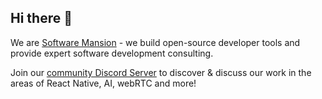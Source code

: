 ## Hi there 👋

We are [Software Mansion](https://swmansion.com/) - we build open-source developer tools and provide expert software development consulting.

Join our [community Discord Server](https://discord.com/invite/2gjSqPQc9Q) to discover & discuss our work in the areas of React Native, AI, webRTC and more!

<!--

**Here are some ideas to get you started:**

🙋‍♀️ A short introduction - what is your organization all about?
🌈 Contribution guidelines - how can the community get involved?
👩‍💻 Useful resources - where can the community find your docs? Is there anything else the community should know?
🍿 Fun facts - what does your team eat for breakfast?
🧙 Remember, you can do mighty things with the power of [Markdown](https://docs.github.com/github/writing-on-github/getting-started-with-writing-and-formatting-on-github/basic-writing-and-formatting-syntax)
-->
